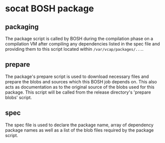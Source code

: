 # socat BOSH package

## packaging

The package script is called by BOSH during the compilation phase on a 
compilation VM after compiling any dependencies listed in the spec file and
providing them to this script located within `/var/vcap/packages/...`.

## prepare

The package's prepare script is used to download necessary files and prepare the 
blobs and sources which this BOSH job depends on. This also acts as 
documentation as to the original source of the blobs used for this package. 
This script will be called from the release directory's 'prepare blobs' script.

## spec

The spec file is used to declare the package name, array of dependency package
names as well as a list of the blob files required by the package script.

